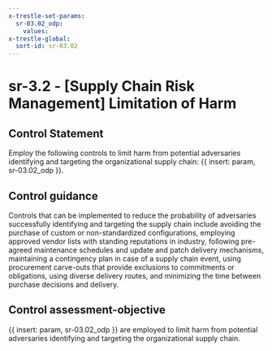 ```yaml
---
x-trestle-set-params:
  sr-03.02_odp:
    values:
x-trestle-global:
  sort-id: sr-03.02
---
```


# sr-3.2 - \[Supply Chain Risk Management\] Limitation of Harm

## Control Statement

Employ the following controls to limit harm from potential adversaries identifying and targeting the organizational supply chain: {{ insert: param, sr-03.02_odp }}.

## Control guidance

Controls that can be implemented to reduce the probability of adversaries successfully identifying and targeting the supply chain include avoiding the purchase of custom or non-standardized configurations, employing approved vendor lists with standing reputations in industry, following pre-agreed maintenance schedules and update and patch delivery mechanisms, maintaining a contingency plan in case of a supply chain event, using procurement carve-outs that provide exclusions to commitments or obligations, using diverse delivery routes, and minimizing the time between purchase decisions and delivery.

## Control assessment-objective

{{ insert: param, sr-03.02_odp }} are employed to limit harm from potential adversaries identifying and targeting the organizational supply chain.
